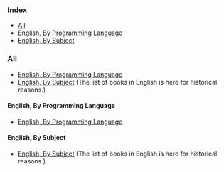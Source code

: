 ### Index

* [All](#all)
* [English, By Programming Language](#english-by-programming-language)
* [English, By Subject](#english-by-subject)
### All

* [English, By Programming Language](#english-by-programming-language)
* [English, By Subject](#english-by-subject)
  (The list of books in English is here for historical reasons.)
#### English, By Programming Language

* [English, By Programming Language](free-programming-books-langs.md)
#### English, By Subject

* [English, By Subject](free-programming-books-subjects.md)
  (The list of books in English is here for historical reasons.)
